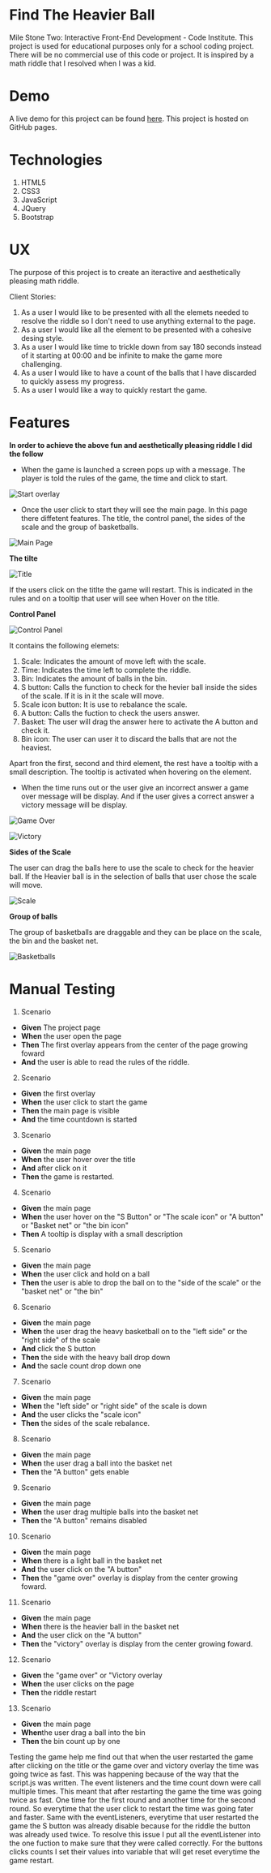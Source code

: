 # Find The Heavier Ball

Mile Stone Two: Interactive Front-End Development - Code Institute.
This project is used for educational purposes only for a school coding project.
There will be no commercial use of this code or project. It is inspired by a math riddle that I resolved when I was a kid.

# Demo 
A live demo for this project can be found [here](https://ig30.github.io/Game-MS2/). This project is hosted on GitHub pages.

# Technologies

1. HTML5
2. CSS3
3. JavaScript
4. JQuery
5. Bootstrap

# UX 

The purpose of this project is to create an iteractive and aesthetically pleasing math riddle.

Client Stories:

1. As a user I would like to be presented with all the elemets needed to resolve the riddle so I don't need to use anything external to the page.
2. As a user I would like all the element to be presented with a cohesive desing style.
3. As a user I would like time to trickle down from say 180 seconds instead of it starting at 00:00 and be infinite to make the game more challenging.
4. As a user I would like to have a count of the balls that I have discarded to quickly assess my progress.
5. As a user I would like a way to quickly restart the game.

# Features

**In order to achieve the above fun and aesthetically pleasing riddle I did the follow**

* When the game is launched a screen pops up with a message. The player is told the rules of the game, the time and click to start.

![Start overlay](assets/images/start.PNG)

* Once the user click to start they will see the main page. In this page there diffetent features. The title, the control panel, the sides of the scale and the group of basketballs.

![Main Page](assets/images/mainpage.PNG)

**The tilte**

![Title](assets/images/title.PNG)

If the users click on the titlte the game will restart. This is indicated in the rules and on a tooltip that user will see when Hover on the title.

**Control Panel**

![Control Panel](assets/images/controlPanel.PNG)

It contains the following elemets:

1. Scale: Indicates the amount of move left with the scale.
2. Time: Indicates the time left to complete the riddle.
3. Bin: Indicates the amount of balls in the bin.
4. S button: Calls the function to check for the hevier ball inside the sides of the scale. If it is in it the scale will move.
5. Scale icon button: It is use to rebalance the scale.
6. A button: Calls the fuction to check the users answer.
7. Basket: The user will drag the answer here to activate the A button and check it.
8. Bin icon: The user can user it to discard the balls that are not the heaviest.

Apart fron the first, second and third element, the rest have a tooltip with a small description. The tooltip is activated when hovering on the element.

* When the time runs out or the user give an incorrect answer a game over message will be display. And if the user gives a correct answer a victory message will be display.

![Game Over](assets/images/gameOver.PNG)

![Victory](assets/images/victory.PNG)

**Sides of the Scale**

The user can drag the balls here to use the scale to check for the heavier ball. If the Heavier ball is in the selection of balls that user chose the scale will move.

![Scale](assets/images/scale.PNG)

**Group of balls**

The group of basketballs are draggable and they can be place on the scale, the bin and the basket net.

![Basketballs](assets/images/groupOfBalls.PNG)

# Manual Testing

1. Scenario
* **Given** The project page
* **When** the user open the page
* **Then** The first overlay appears from the center of the page growing foward
* **And** the user is able to read the rules of the riddle.

2. Scenario
* **Given** the first overlay
* **When** the user click to start the game
* **Then** the main page is visible
* **And** the time countdown is started

3. Scenario
* **Given** the main page
* **When** the user hover over the title
* **And** after click on it
* **Then** the game is restarted. 

4. Scenario
* **Given** the main page
* **When** the user hover on the "S Button" or "The scale icon" or "A button" or "Basket net" or "the bin icon"
* **Then** A tooltip is display with a small description

5. Scenario
* **Given** the main page
* **When** the user click and hold on a ball
* **Then** the user is able to drop the ball on to the "side of the scale" or the "basket net" or "the bin"

6. Scenario
* **Given** the main page
* **When** the user drag the heavy basketball on to the "left side" or the "right side" of the scale
* **And** click the S button
* **Then** the side with the heavy ball drop down
* **And** the sacle count drop down one

7. Scenario
* **Given** the main page
* **When** the "left side" or "right side" of the scale is down
* **And** the user clicks the "scale icon"
* **Then** the sides of the scale rebalance.

8. Scenario
* **Given** the main page
* **When** the user drag a ball into the basket net
* **Then** the "A button" gets enable

9. Scenario
* **Given** the main page
* **When** the user drag multiple balls into the basket net
* **Then** the "A button" remains disabled

10. Scenario
* **Given** the main page
* **When** there is a light ball in the basket net
* **And** the user click on the "A button"
* **Then** the "game over" overlay is display from the center growing foward.

11. Scenario
* **Given** the main page
* **When** there is the heavier ball in the basket net
* **And** the user click on the "A button"
* **Then** the "victory" overlay is display from the center growing foward.

12. Scenario
* **Given** the "game over" or "Victory overlay
* **When** the user clicks on the page
* **Then** the riddle restart

13. Scenario
* **Given** the main page
* **When**the user drag a ball into the bin
* **Then** the bin count up by one

Testing the game help me find out that when the user restarted the game after clicking on the title or the game over and victory overlay the time was going twice as fast.
This was happening because of the way that the script.js was written. The event listeners and the time count down were call multiple times. This meant that after restarting the game
the time was going twice as fast. One time for the first round and another time for the second round. So everytime that the user click to restart the time was going fater and faster.
Same with the eventListeners, everytime that user restarted the game the S button was already disable because for the riddle the button was already used twice.
To resolve this issue I put all the eventListener into the one fuction to make sure that they were called correctly. For the buttons clicks counts I set their values 
into variable that will get reset everytime the game restart.


